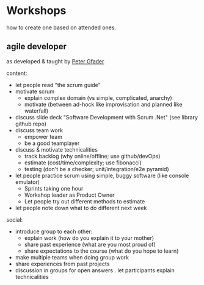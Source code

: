 # Workshops

how to create one based on attended ones.

## agile developer

as developed & taught by [Peter Gfader](https://www.gfader.com/)

content:

- let people read "the scrum guide"
- motivate scrum
  - explain complex domain (vs simple, complicated, anarchy)
  - motivate (between ad-hock like improvisation and planned like waterfall)
- discuss slide deck "Software Development with Scrum .Net" (see library github repo)
- discuss team work
  - empower team
  - be a good teamplayer
- discuss & motivate technicalities
  - track backlog (why online/offline; use github/devOps)
  - estimate (cost/time/complexity; use fibonacci)
  - testing (don't be a checker; unit/integration/e2e pyramid)
- let people practice scrum using simple, buggy software (like console emulator)
  - Sprints taking one hour
  - Workshop leader as Product Owner
  - Let people try out different methods to estimate
- let people note down what to do different next week

social:

- introduce group to each other:
  - explain work (how do you explain it to your mother)
  - share past experience (what are you most proud of)
  - share expectations to the course (what do you hope to learn)
- make multiple teams when doing group work
- share experiences from past projects
- discussion in groups for open answers
. let participants explain technicalities